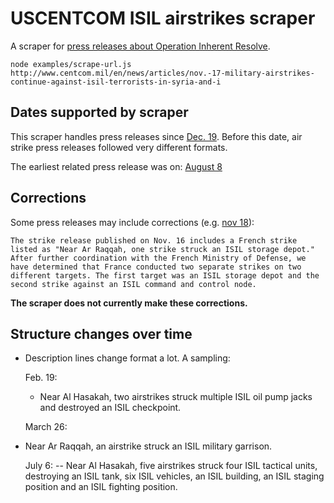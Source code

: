 # USCENTCOM ISIL airstrikes scraper

A scraper for [press releases about Operation Inherent Resolve](http://www.centcom.mil/en/news/).

    node examples/scrape-url.js http://www.centcom.mil/en/news/articles/nov.-17-military-airstrikes-continue-against-isil-terrorists-in-syria-and-i

## Dates supported by scraper

This scraper handles press releases since [Dec. 19](http://www.centcom.mil/en/news/articles/dec.-19-military-airstrikes-continue-against-isil-in-syria-and-iraq).
Before this date, air strike press releases followed very different
formats.

The earliest related press release was on: [August 8](http://www.centcom.mil/en/news/press-releases/u.s.-aircraft-conduct-targeted-airstrike-in-northern-iraq)

## Corrections

Some press releases may include corrections (e.g. [nov 18](http://www.centcom.mil/en/news/articles/nov.-18-military-airstrikes-continue-against-isil-terrorists-in-syria-and-i)):

    The strike release published on Nov. 16 includes a French strike listed as "Near Ar Raqqah, one strike struck an ISIL storage depot." After further coordination with the French Ministry of Defense, we have determined that France conducted two separate strikes on two different targets. The first target was an ISIL storage depot and the second strike against an ISIL command and control node.

**The scraper does not currently make these corrections.**

## Structure changes over time

* Description lines change format a lot. A sampling:

    Feb. 19:
    * Near Al Hasakah, two airstrikes struck multiple ISIL oil pump jacks and destroyed an ISIL checkpoint.

    March 26:
    <li> Near Ar Raqqah, an airstrike struck an ISIL military garrison.</li>

    July 6:
    -- Near Al Hasakah, five airstrikes struck four ISIL tactical units, destroying an ISIL tank, six ISIL vehicles, an ISIL building, an ISIL staging position and an ISIL fighting position.

